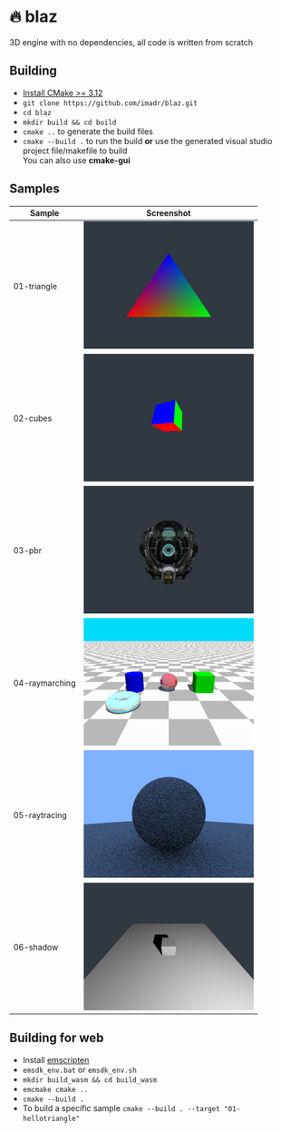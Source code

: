 # 🔥 blaz

3D engine with no dependencies, all code is written from scratch

## Building

- [Install CMake >= 3.12](https://cmake.org/download/)
- ```git clone https://github.com/imadr/blaz.git```
- ```cd blaz```
- ```mkdir build && cd build```
- ```cmake ..``` to generate the build files
- ```cmake --build .``` to run the build **or** use the generated visual studio project file/makefile to build<br>You can also use **cmake-gui**

## Samples


| <b>Sample</b>                      |<b>Screenshot</b>                                                                               |
|-----------------------------------------------------|------------------------------------------------------------------------------------------------------------|
| 01-triangle           | <img src="/samples/tests/01-hellotriangle.png" width="300"/><br>                       |
| 02-cubes              | <img src="/samples/tests/02-cubes.png" width="300"/><br>                               |
| 03-pbr                | <img src="/samples/tests/03-pbr.png" width="300"/><br>                                 |
| 04-raymarching        | <img src="/samples/tests/04-raymarching.png" width="300"/><br>                         |
| 05-raytracing         | <img src="/samples/tests/05-raytracing.png" width="300"/><br>                          |
| 06-shadow             | <img src="/samples/tests/06-shadow.png" width="300"/><br>                          |

## Building for web

- Install [emscripten](https://emscripten.org/)
- ```emsdk_env.bat``` or ```emsdk_env.sh```
- ```mkdir build_wasm && cd build_wasm```
- ```emcmake cmake ..```
- ```cmake --build .```
- To build a specific sample ```cmake --build . --target "01-hellotriangle"```
